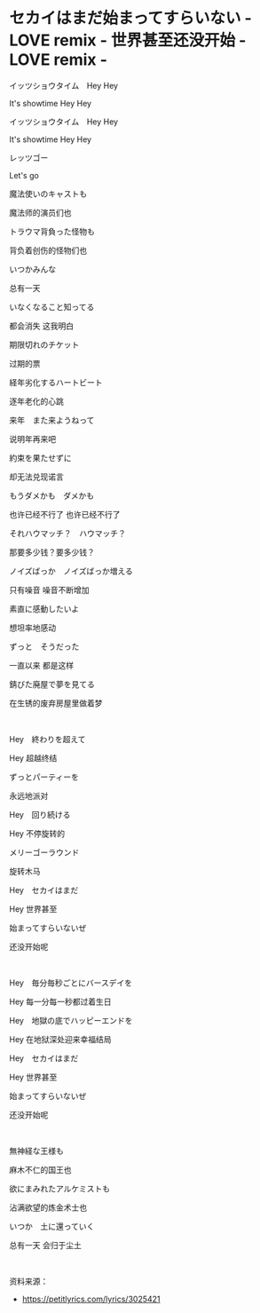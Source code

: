 # セカイはまだ始まってすらいない - LOVE remix - 世界甚至还没开始 - LOVE remix -

イッツショウタイム　Hey Hey

It's showtime Hey Hey

イッツショウタイム　Hey Hey

It's showtime Hey Hey

レッツゴー

Let's go

魔法使いのキャストも

魔法师的演员们也

トラウマ背負った怪物も

背负着创伤的怪物们也

いつかみんな

总有一天

いなくなること知ってる

都会消失 这我明白

期限切れのチケット

过期的票

経年劣化するハートビート

逐年老化的心跳

来年　また来ようねって

说明年再来吧

約束を果たせずに

却无法兑现诺言

もうダメかも　ダメかも

也许已经不行了 也许已经不行了

それハウマッチ？　ハウマッチ？

那要多少钱？要多少钱？

ノイズばっか　ノイズばっか増える

只有噪音 噪音不断增加

素直に感動したいよ

想坦率地感动

ずっと　そうだった

一直以来 都是这样

錆びた廃屋で夢を見てる

在生锈的废弃房屋里做着梦

<br>

Hey　終わりを超えて

Hey 超越终结

ずっとパーティーを

永远地派对

Hey　回り続ける

Hey 不停旋转的

メリーゴーラウンド

旋转木马

Hey　セカイはまだ

Hey 世界甚至

始まってすらいないぜ

还没开始呢

<br>

Hey　毎分毎秒ごとにバースデイを

Hey 每一分每一秒都过着生日

Hey　地獄の底でハッピーエンドを

Hey 在地狱深处迎来幸福结局

Hey　セカイはまだ

Hey 世界甚至

始まってすらいないぜ

还没开始呢

<br>

無神経な王様も

麻木不仁的国王也

欲にまみれたアルケミストも

沾满欲望的炼金术士也

いつか　土に還っていく

总有一天 会归于尘土

<br>

资料来源：

- https://petitlyrics.com/lyrics/3025421

